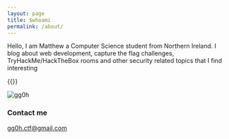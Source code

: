 ```yaml
---
layout: page
title: $whoami
permalink: /about/
---
```


Hello, I am Matthew a Computer Science student from Northern Ireland. I blog about web development, capture the flag challenges, TryHackMe/HackTheBox rooms and other security related topics that I find interesting

{{<script src="https://tryhackme.com/badge/289761"></script>}}

![gg0h](https://www.hackthebox.eu/badge/image/531933)

### Contact me

[gg0h.ctf@gmail.com](mailto:gg0h.ctf@gmail.com)


